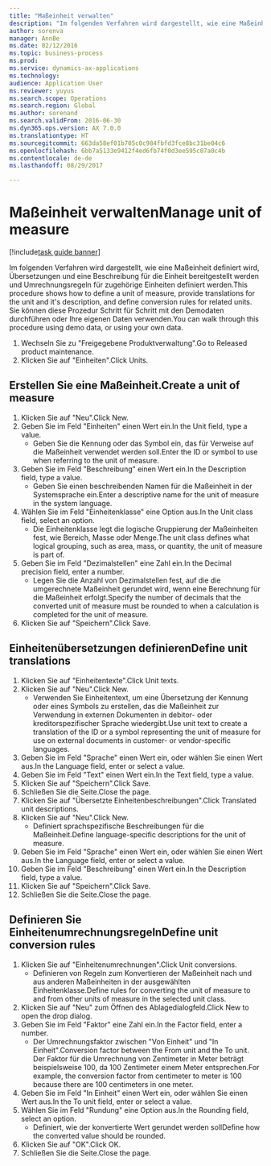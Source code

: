 ```yaml
--- 
title: "Maßeinheit verwalten"
description: "Im folgenden Verfahren wird dargestellt, wie eine Maßeinheit definiert wird, Übersetzungen und eine Beschreibung für die Einheit bereitgestellt werden und Umrechnungsregeln für zugehörige Einheiten definiert werden."
author: sorenva
manager: AnnBe
ms.date: 02/12/2016
ms.topic: business-process
ms.prod: 
ms.service: dynamics-ax-applications
ms.technology: 
audience: Application User
ms.reviewer: yuyus
ms.search.scope: Operations
ms.search.region: Global
ms.author: sorenand
ms.search.validFrom: 2016-06-30
ms.dyn365.ops.version: AX 7.0.0
ms.translationtype: HT
ms.sourcegitcommit: 663da58ef01b705c0c984fbfd3fce8bc31be04c6
ms.openlocfilehash: 6bb7a5133e9412f4ed6fb74f0d3ee595c07a0c4b
ms.contentlocale: de-de
ms.lasthandoff: 08/29/2017

---
```

# <a name="manage-unit-of-measure"></a><span data-ttu-id="8ad82-103">Maßeinheit verwalten</span><span class="sxs-lookup"><span data-stu-id="8ad82-103">Manage unit of measure</span></span>

[!include[task guide banner](../../includes/task-guide-banner.md)]

<span data-ttu-id="8ad82-104">Im folgenden Verfahren wird dargestellt, wie eine Maßeinheit definiert wird, Übersetzungen und eine Beschreibung für die Einheit bereitgestellt werden und Umrechnungsregeln für zugehörige Einheiten definiert werden.</span><span class="sxs-lookup"><span data-stu-id="8ad82-104">This procedure shows how to define a unit of measure, provide translations for the unit and it's description, and define conversion rules for related units.</span></span> <span data-ttu-id="8ad82-105">Sie können diese Prozedur Schritt für Schritt mit den Demodaten durchführen oder Ihre eigenen Daten verwenden.</span><span class="sxs-lookup"><span data-stu-id="8ad82-105">You can walk through this procedure using demo data, or using your own data.</span></span>

1. <span data-ttu-id="8ad82-106">Wechseln Sie zu "Freigegebene Produktverwaltung".</span><span class="sxs-lookup"><span data-stu-id="8ad82-106">Go to Released product maintenance.</span></span>
2. <span data-ttu-id="8ad82-107">Klicken Sie auf "Einheiten".</span><span class="sxs-lookup"><span data-stu-id="8ad82-107">Click Units.</span></span>

## <a name="create-a-unit-of-measure"></a><span data-ttu-id="8ad82-108">Erstellen Sie eine Maßeinheit.</span><span class="sxs-lookup"><span data-stu-id="8ad82-108">Create a unit of measure</span></span>
1. <span data-ttu-id="8ad82-109">Klicken Sie auf "Neu".</span><span class="sxs-lookup"><span data-stu-id="8ad82-109">Click New.</span></span>
2. <span data-ttu-id="8ad82-110">Geben Sie im Feld "Einheiten" einen Wert ein.</span><span class="sxs-lookup"><span data-stu-id="8ad82-110">In the Unit field, type a value.</span></span>
    * <span data-ttu-id="8ad82-111">Geben Sie die Kennung oder das Symbol ein, das für Verweise auf die Maßeinheit verwendet werden soll.</span><span class="sxs-lookup"><span data-stu-id="8ad82-111">Enter the ID or symbol to use when referring to the unit of measure.</span></span>  
3. <span data-ttu-id="8ad82-112">Geben Sie im Feld "Beschreibung" einen Wert ein.</span><span class="sxs-lookup"><span data-stu-id="8ad82-112">In the Description field, type a value.</span></span>
    * <span data-ttu-id="8ad82-113">Geben Sie einen beschreibenden Namen für die Maßeinheit in der Systemsprache ein.</span><span class="sxs-lookup"><span data-stu-id="8ad82-113">Enter a descriptive name for the unit of measure in the system language.</span></span>  
4. <span data-ttu-id="8ad82-114">Wählen Sie im Feld "Einheitenklasse" eine Option aus.</span><span class="sxs-lookup"><span data-stu-id="8ad82-114">In the Unit class field, select an option.</span></span>
    * <span data-ttu-id="8ad82-115">Die Einheitenklasse legt die logische Gruppierung der Maßeinheiten fest, wie Bereich, Masse oder Menge.</span><span class="sxs-lookup"><span data-stu-id="8ad82-115">The unit class defines what logical grouping, such as area, mass, or quantity, the unit of measure is part of.</span></span>  
5. <span data-ttu-id="8ad82-116">Geben Sie im Feld "Dezimalstellen" eine Zahl ein.</span><span class="sxs-lookup"><span data-stu-id="8ad82-116">In the Decimal precision field, enter a number.</span></span>
    * <span data-ttu-id="8ad82-117">Legen Sie die Anzahl von Dezimalstellen fest, auf die die umgerechnete Maßeinheit gerundet wird, wenn eine Berechnung für die Maßeinheit erfolgt.</span><span class="sxs-lookup"><span data-stu-id="8ad82-117">Specify the number of decimals that the converted unit of measure must be rounded to when a calculation is completed for the unit of measure.</span></span>  
6. <span data-ttu-id="8ad82-118">Klicken Sie auf "Speichern".</span><span class="sxs-lookup"><span data-stu-id="8ad82-118">Click Save.</span></span>

## <a name="define-unit-translations"></a><span data-ttu-id="8ad82-119">Einheitenübersetzungen definieren</span><span class="sxs-lookup"><span data-stu-id="8ad82-119">Define unit translations</span></span>
1. <span data-ttu-id="8ad82-120">Klicken Sie auf "Einheitentexte".</span><span class="sxs-lookup"><span data-stu-id="8ad82-120">Click Unit texts.</span></span>
2. <span data-ttu-id="8ad82-121">Klicken Sie auf "Neu".</span><span class="sxs-lookup"><span data-stu-id="8ad82-121">Click New.</span></span>
    * <span data-ttu-id="8ad82-122">Verwenden Sie Einheitentext, um eine Übersetzung der Kennung oder eines Symbols zu erstellen, das die Maßeinheit zur Verwendung in externen Dokumenten in debitor- oder kreditorspezifischer Sprache wiedergibt.</span><span class="sxs-lookup"><span data-stu-id="8ad82-122">Use unit text to create a translation of the ID or a symbol representing the unit of measure for use on external documents in customer- or vendor-specific languages.</span></span>  
3. <span data-ttu-id="8ad82-123">Geben Sie im Feld "Sprache" einen Wert ein, oder wählen Sie einen Wert aus.</span><span class="sxs-lookup"><span data-stu-id="8ad82-123">In the Language field, enter or select a value.</span></span>
4. <span data-ttu-id="8ad82-124">Geben Sie im Feld "Text" einen Wert ein.</span><span class="sxs-lookup"><span data-stu-id="8ad82-124">In the Text field, type a value.</span></span>
5. <span data-ttu-id="8ad82-125">Klicken Sie auf "Speichern".</span><span class="sxs-lookup"><span data-stu-id="8ad82-125">Click Save.</span></span>
6. <span data-ttu-id="8ad82-126">Schließen Sie die Seite.</span><span class="sxs-lookup"><span data-stu-id="8ad82-126">Close the page.</span></span>
7. <span data-ttu-id="8ad82-127">Klicken Sie auf "Übersetzte Einheitenbeschreibungen".</span><span class="sxs-lookup"><span data-stu-id="8ad82-127">Click Translated unit descriptions.</span></span>
8. <span data-ttu-id="8ad82-128">Klicken Sie auf "Neu".</span><span class="sxs-lookup"><span data-stu-id="8ad82-128">Click New.</span></span>
    * <span data-ttu-id="8ad82-129">Definiert sprachspezifische Beschreibungen für die Maßeinheit.</span><span class="sxs-lookup"><span data-stu-id="8ad82-129">Define language-specific descriptions for the unit of measure.</span></span>  
9. <span data-ttu-id="8ad82-130">Geben Sie im Feld "Sprache" einen Wert ein, oder wählen Sie einen Wert aus.</span><span class="sxs-lookup"><span data-stu-id="8ad82-130">In the Language field, enter or select a value.</span></span>
10. <span data-ttu-id="8ad82-131">Geben Sie im Feld "Beschreibung" einen Wert ein.</span><span class="sxs-lookup"><span data-stu-id="8ad82-131">In the Description field, type a value.</span></span>
11. <span data-ttu-id="8ad82-132">Klicken Sie auf "Speichern".</span><span class="sxs-lookup"><span data-stu-id="8ad82-132">Click Save.</span></span>
12. <span data-ttu-id="8ad82-133">Schließen Sie die Seite.</span><span class="sxs-lookup"><span data-stu-id="8ad82-133">Close the page.</span></span>

## <a name="define-unit-conversion-rules"></a><span data-ttu-id="8ad82-134">Definieren Sie Einheitenumrechnungsregeln</span><span class="sxs-lookup"><span data-stu-id="8ad82-134">Define unit conversion rules</span></span>
1. <span data-ttu-id="8ad82-135">Klicken Sie auf "Einheitenumrechnungen".</span><span class="sxs-lookup"><span data-stu-id="8ad82-135">Click Unit conversions.</span></span>
    * <span data-ttu-id="8ad82-136">Definieren von Regeln zum Konvertieren der Maßeinheit nach und aus anderen Maßeinheiten in der ausgewählten Einheitenklasse.</span><span class="sxs-lookup"><span data-stu-id="8ad82-136">Define rules for converting the unit of measure to and from other units of measure in the selected unit class.</span></span>  
2. <span data-ttu-id="8ad82-137">Klicken Sie auf "Neu" zum Öffnen des Ablagedialogfeld.</span><span class="sxs-lookup"><span data-stu-id="8ad82-137">Click New to open the drop dialog.</span></span>
3. <span data-ttu-id="8ad82-138">Geben Sie im Feld "Faktor" eine Zahl ein.</span><span class="sxs-lookup"><span data-stu-id="8ad82-138">In the Factor field, enter a number.</span></span>
    * <span data-ttu-id="8ad82-139">Der Umrechnungsfaktor zwischen "Von Einheit" und "In Einheit".</span><span class="sxs-lookup"><span data-stu-id="8ad82-139">Conversion factor between the From unit and the To unit.</span></span> <span data-ttu-id="8ad82-140">Der Faktor für die Umrechnung von Zentimeter in Meter beträgt beispielsweise 100, da 100 Zentimeter einem Meter entsprechen.</span><span class="sxs-lookup"><span data-stu-id="8ad82-140">For example, the conversion factor from centimeter to meter is 100 because there are 100 centimeters in one meter.</span></span>  
4. <span data-ttu-id="8ad82-141">Geben Sie im Feld "In Einheit" einen Wert ein, oder wählen Sie einen Wert aus.</span><span class="sxs-lookup"><span data-stu-id="8ad82-141">In the To unit field, enter or select a value.</span></span>
5. <span data-ttu-id="8ad82-142">Wählen Sie im Feld "Rundung" eine Option aus.</span><span class="sxs-lookup"><span data-stu-id="8ad82-142">In the Rounding field, select an option.</span></span>
    * <span data-ttu-id="8ad82-143">Definiert, wie der konvertierte Wert gerundet werden soll</span><span class="sxs-lookup"><span data-stu-id="8ad82-143">Define how the converted value should be rounded.</span></span>  
6. <span data-ttu-id="8ad82-144">Klicken Sie auf "OK".</span><span class="sxs-lookup"><span data-stu-id="8ad82-144">Click OK.</span></span>
7. <span data-ttu-id="8ad82-145">Schließen Sie die Seite.</span><span class="sxs-lookup"><span data-stu-id="8ad82-145">Close the page.</span></span>


